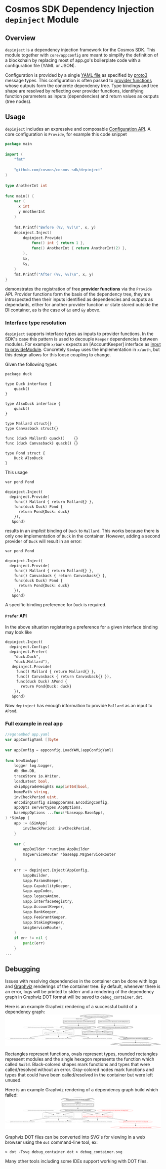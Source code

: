 # Cosmos SDK Dependency Injection `depinject` Module

## Overview

`depinject` is a dependency injection framework for the Cosmos SDK. This module together with `core/appconfig` are meant
to simplify the definition of a blockchain by replacing most of app.go's boilerplate code with a configuration file (YAML or JSON).

Configuration is provided by a single
[YAML file](https://github.com/cosmos/cosmos-sdk/blob/main/simapp/app.yaml) as specified by
[proto3](https://github.com/cosmos/cosmos-sdk/blob/main/proto/cosmos/auth/module/v1/module.proto) message types.  This
configuration is often passed to [provider functions](https://github.com/cosmos/cosmos-sdk/blob/33c4bac3d3acbb820b97173882fa9feddacb2f5a/runtime/module.go#L106-L131)
whose outputs form the concrete dependency tree.  Type bindings and tree shape are resolved by reflecting over provider
functions, identifying function parameters as inputs (dependencies) and return values as outputs (tree nodes).

## Usage

`depinject` includes an expressive and composable [Configuration API](https://pkg.go.dev/github.com/cosmos/cosmos-sdk/depinject#Config).
A core configuration is `Provide`, for example this code snippet

```go
package main

import (
	"fmt"

	"github.com/cosmos/cosmos-sdk/depinject"
)

type AnotherInt int

func main() {
	var (
	  x int
	  y AnotherInt
	)

	fmt.Printf("Before (%v, %v)\n", x, y)
	depinject.Inject(
		depinject.Provide(
			func() int { return 1 },
			func() AnotherInt { return AnotherInt(2) },
		),
		&x,
		&y,
	)
	fmt.Printf("After (%v, %v)\n", x, y)
}
```

demonstrates the registration of free **provider functions** via the `Provide` API.  Provider functions form the basis of the
dependency tree, they are introspected then their inputs identified as dependencies and outputs as dependants, either for
another provider function or state stored outside the DI container, as is the case of `&x` and `&y` above.

### Interface type resolution

`depinject` supports interface types as inputs to provider functions.  In the SDK's case this pattern is used to decouple
`Keeper` dependencies between modules.  For example `x/bank` expects an [AccountKeeper] interface as [input to provideModule](https://github.com/cosmos/cosmos-sdk/blob/de343d458aa68c19630177807d6f0e2e6deaf7a9/x/bank/module.go#L224).
Concretely `SimApp` uses the implementation in `x/auth`, but this design allows for this loose coupling to change.

Given the following types

```golang
package duck

type Duck interface {
	quack()
}

type AlsoDuck interface {
	quack()
}

type Mallard struct{}
type Canvasback struct{}

func (duck Mallard) quack()    {}
func (duck Canvasback) quack() {}

type Pond struct {
	Duck AlsoDuck
}
```

This usage

```golang
var pond Pond

depinject.Inject(
  depinject.Provide(
    func() Mallard { return Mallard{} },
    func(duck Duck) Pond {
      return Pond{Duck: duck}
    }),
   &pond)
```

results in an *implicit* binding of `Duck` to `Mallard`.  This works because there is only one implementation of `Duck`
in the container.  However, adding a second provider of `Duck` will result in an error:

```golang
var pond Pond

depinject.Inject(
  depinject.Provide(
    func() Mallard { return Mallard{} },
    func() Canvasback { return Canvasback{} },
    func(duck Duck) Pond {
      return Pond{Duck: duck}
    }),
   &pond)
```

A specific binding preference for `Duck` is required.

#### `Prefer` API

In the above situation registering a preference for a given interface binding may look like

```golang
depinject.Inject(
  depinject.Configs(
  depinject.Prefer(
    "duck.Duck",
    "duck.Mallard"),
   depinject.Provide(
     func() Mallard { return Mallard{} },
     func() Canvasback { return Canvasback{} }),
     func(duck Duck) APond {
       return Pond{Duck: duck}
    }),
   &pond)
```

Now `depinject` has enough information to provide `Mallard` as an input to `APond`. 

### Full example in real app

```go
//ego:embed app.yaml
var appConfigYaml []byte

var appConfig = appconfig.LoadYAML(appConfigYaml)

func NewSimApp(
	logger log.Logger,
	db dbm.DB,
	traceStore io.Writer,
	loadLatest bool,
	skipUpgradeHeights map[int64]bool,
	homePath string,
	invCheckPeriod uint,
	encodingConfig simappparams.EncodingConfig,
	appOpts servertypes.AppOptions,
	baseAppOptions ...func(*baseapp.BaseApp),
) *SimApp {
	app := &SimApp{
		invCheckPeriod: invCheckPeriod,
	}

	var (
		appBuilder *runtime.AppBuilder
		msgServiceRouter *baseapp.MsgServiceRouter
	)

	err := depinject.Inject(AppConfig,
		&appBuilder,
		&app.ParamsKeeper,
		&app.CapabilityKeeper,
		&app.appCodec,
		&app.legacyAmino,
		&app.interfaceRegistry,
		&app.AccountKeeper,
		&app.BankKeeper,
		&app.FeeGrantKeeper,
		&app.StakingKeeper,
		&msgServiceRouter,
	)
	if err != nil {
		panic(err)
	}
...
```

## Debugging

Issues with resolving dependencies in the container can be done with logs
and [Graphviz](https://graphviz.org) renderings of the container tree. By default, whenever there is an error, logs will
be printed to stderr and a rendering of the dependency graph in Graphviz DOT format will be saved to
`debug_container.dot`.

Here is an example Graphviz rendering of a successful build of a dependency graph:
![Graphviz Example](./testdata/example.svg)

Rectangles represent functions, ovals represent types, rounded rectangles represent modules and the single hexagon
represents the function which called `Build`. Black-colored shapes mark functions and types that were called/resolved
without an error. Gray-colored nodes mark functions and types that could have been called/resolved in the container but
were left unused.

Here is an example Graphviz rendering of a dependency graph build which failed:
![Graphviz Error Example](./testdata/example_error.svg)

Graphviz DOT files can be converted into SVG's for viewing in a web browser using the `dot` command-line tool, ex:
```
> dot -Tsvg debug_container.dot > debug_container.svg
```

Many other tools including some IDEs support working with DOT files.